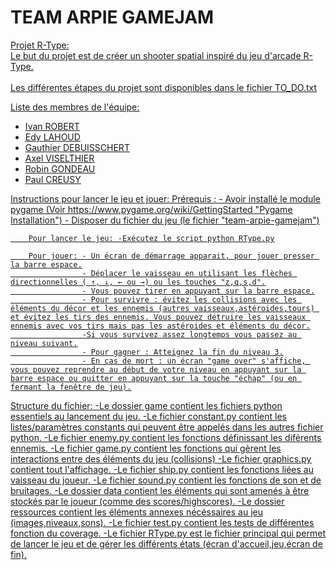 # TEAM ARPIE GAMEJAM

<u> Projet R-Type: <u> <br>
Le but du projet est de créer un shooter spatial inspiré du jeu d'arcade R-Type. <br>
<br>
Les différentes étapes du projet sont disponibles dans le fichier TO_DO.txt <br>

<u> Liste des membres de l'équipe: <u>
- Ivan ROBERT
- Edy LAHOUD
- Gauthier DEBUISSCHERT
- Axel VISELTHIER
- Robin GONDEAU
- Paul CREUSY

<u> Instructions pour lancer le jeu et jouer: <u>
        Prérequis : - Avoir installé le module pygame (Voir https://www.pygame.org/wiki/GettingStarted "Pygame Installation")
                    - Disposer du fichier du jeu (le fichier "team-arpie-gamejam")
        
        Pour lancer le jeu: -Exécutez le script python RType.py

        Pour jouer: - Un écran de démarrage apparait, pour jouer presser la barre espace.
                    - Déplacer le vaisseau en utilisant les flèches directionnelles ( ↑, ↓, ← ou →) ou les touches "z,q,s,d".
                    - Vous pouvez tirer en appuyant sur la barre espace.
                    - Pour survivre : évitez les collisions avec les éléments du décor et les ennemis (autres vaisseaux,astéroides,tours) et évitez les tirs des ennemis. Vous pouvez détruire les vaisseaux ennemis avec vos tirs mais pas les astéroides et éléments du décor.
                    -Si vous survivez assez longtemps vous passez au niveau suivant.
                    - Pour gagner : Atteignez la fin du niveau 3.
                    - En cas de mort : un écran "game over" s'affiche, vous pouvez reprendre au début de votre niveau en appuyant sur la barre espace ou quitter en appuyant sur la touche "échap" (ou en fermant la fenêtre de jeu).

<u> Structure du fichier:  <u>
-Le dossier game contient les fichiers python essentiels au lancement du jeu.
    -Le fichier constant.py contient les listes/paramètres constants qui peuvent être appelés dans les autres fichier python.
    -Le fichier enemy.py contient les fonctions définissant les diférents ennemis.
    -Le fichier game.py contient les fonctions qui gèrent les interactions entre des éléments du jeu (collisions) 
    -Le fichier graphics.py contient tout l'affichage.
    -Le fichier ship.py contient les fonctions liées au vaisseau du joueur.
    -Le fichier sound.py contient les fonctions de son et de bruitages.
-Le dossier data contient les éléments qui sont amenés à être stockés par le joueur (comme des scores/highscores).
-Le dossier ressources contient les éléments annexes nécéssaires au jeu (images,niveaux,sons).
-Le fichier test.py contient les tests de différentes fonction du coverage.
-Le fichier RType.py est le fichier principal qui permet de lancer le jeu et de gérer les différents états (écran d'accueil,jeu,écran de fin).
